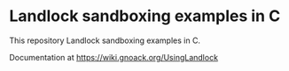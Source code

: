 # Landlock sandboxing examples in C

This repository Landlock sandboxing examples in C.

Documentation at https://wiki.gnoack.org/UsingLandlock
